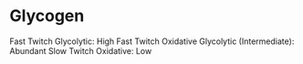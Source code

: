# Glycogen

Fast Twitch Glycolytic: High
Fast Twitch Oxidative Glycolytic (Intermediate): Abundant
Slow Twitch Oxidative: Low